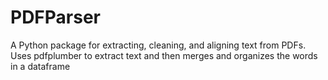 # PDFParser
A Python package for extracting, cleaning, and aligning text from PDFs. Uses pdfplumber to extract text and then merges and organizes the words in a dataframe
